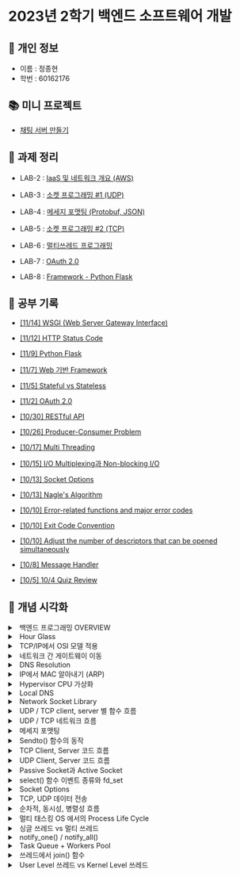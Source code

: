# 2023년 2학기 백엔드 소프트웨어 개발

## 📁 개인 정보

* 이름 : 정종현
* 학번 : 60162176

## 📚 미니 프로젝트

* [채팅 서버 만들기](https://github.com/almond0115/mju-backend-dev/blob/main/chat_server/server/README.md)

## 📝 과제 정리

* LAB-2 : [IaaS 및 네트워크 개요 (AWS)](https://github.com/almond0115/mju-backend-dev/blob/main/lab2/README.md)

* LAB-3 : [소켓 프로그래밍 #1 (UDP)](https://github.com/almond0115/mju-backend-dev/blob/main/lab3/README.md)

* LAB-4 : [메세지 포맷팅 (Protobuf, JSON)](https://github.com/almond0115/mju-backend-dev/blob/main/lab4/README.md)

* LAB-5 : [소켓 프로그래밍 #2 (TCP)](https://github.com/almond0115/mju-backend-dev/blob/main/lab5/README.md)

* LAB-6 : [멀티쓰레드 프로그래밍](https://github.com/almond0115/mju-backend-dev/blob/main/lab6/README.md)

* LAB-7 : [OAuth 2.0](https://github.com/almond0115/mju-backend-dev/blob/main/lab7/README.md)

* LAB-8 : [Framework - Python Flask](https://github.com/almond0115/mju-backend-dev/blob/main/lab8/README.md)

## 🤔 공부 기록 

* [[11/14] WSGI (Web Server Gateway Interface)](https://github.com/almond0115/mju-backend-dev/blob/main/study/wsgi.md)

* [[11/12] HTTP Status Code](https://github.com/almond0115/mju-backend-dev/blob/main/study/http_status.md)

* [[11/9] Python Flask](https://github.com/almond0115/mju-backend-dev/blob/main/study/python_flask.md)

* [[11/7] Web 기반 Framework](https://github.com/almond0115/mju-backend-dev/blob/main/study/framework.md)

* [[11/5] Stateful vs Stateless](https://github.com/almond0115/mju-backend-dev/blob/main/study/state.md) 

* [[11/2] OAuth 2.0](https://github.com/almond0115/mju-backend-dev/blob/main/study/oauth.md) 

* [[10/30] RESTful API](https://github.com/almond0115/mju-backend-dev/blob/main/study/restful_api.md) 

* [[10/26] Producer-Consumer Problem](https://github.com/almond0115/mju-backend-dev/blob/main/study/producer_consumer/README.md)

* [[10/17] Multi Threading](https://github.com/almond0115/mju-backend-dev/blob/main/study/multi_threading.md)

* [[10/15] I/O Multiplexing과 Non-blocking I/O](https://github.com/almond0115/mju-backend-dev/blob/main/study/IO/README.md)

* [[10/13] Socket Options](https://github.com/almond0115/mju-backend-dev/blob/main/study/socket_options.md)

* [[10/13] Nagle's Algorithm](https://github.com/almond0115/mju-backend-dev/blob/main/study/nagle.md)

* [[10/10] Error-related functions and major error codes](https://github.com/almond0115/mju-backend-dev/blob/main/study/error.md)

* [[10/10] Exit Code Convention](https://github.com/almond0115/mju-backend-dev/blob/main/study/return.md)

* [[10/10] Adjust the number of descriptors that can be opened simultaneously](https://github.com/almond0115/mju-backend-dev/blob/main/study/ulimit.md)

* [[10/8] Message Handler](https://github.com/almond0115/mju-backend-dev/blob/main/study/message_handler/README.md)

* [[10/5] 10/4 Quiz Review](https://github.com/almond0115/mju-backend-dev/blob/main/study/quiz/231004.md)

## 📖 개념 시각화
 
<details>
   <summary>  <a> &nbsp; 백엔드 프로그래밍 OVERVIEW </a>  </summary>
   <img src = "https://github.com/mjubackend/io_multiplexing/assets/77084379/179e01a1-9210-4bac-9798-a3e2c23321ae">
</details>

<details>
   <summary> <a> &nbsp; Hour Glass </a> </summary>
   <img src = "asset/img/drawing/week_1/Hour glass.png">
</details>

<details>
   <summary> <a>  &nbsp; TCP/IP에서 OSI 모델 적용</a> </summary>
   <img src = "asset/img/drawing/week_1/OSI Model.png">
</details>

<details>
   <summary> <a> &nbsp; 네트워크 간 게이트웨이 이동</a> </summary>
   <img src = "asset/img/drawing/week_1/Network_gateway.png">
</details>

<details>
   <summary> <a> &nbsp; DNS Resolution</a> </summary>
   <img src = "asset/img/drawing/week_1/DNS Resolution.png">
</details>

<details>
   <summary> <a> &nbsp; IP에서 MAC 알아내기 (ARP) </a> </summary>
   <img src = "asset/img/drawing/week_1/ARP.png">
</details>

<details>
   <summary> <a> &nbsp; Hypervisor CPU 가상화 </a> </summary>
   <img src = "asset/img/drawing/week_2/Hypervisor.png">
</details>

<details>
   <summary> <a> &nbsp; Local DNS </a> </summary>
   <img src = "asset/img/drawing/week_2/LocalDNS.png">
</details>

<details>
   <summary> <a> &nbsp; Network Socket Library </a> </summary>
   <img src = "asset/img/drawing/week_3/NetworkSocketLibrary.png">
</details>

<details>
   <summary> <a> &nbsp; UDP / TCP client, server 별 함수 흐름 </a> </summary>
   <img src = "asset/img/drawing/week_3/SocketFunc.png">
</details>

<details>
   <summary> <a> &nbsp; UDP / TCP 네트워크 흐름 </a> </summary>
   <img src = "asset/img/drawing/week_3/SocketNetwork.png">
</details>

<details>
   <summary> <a> &nbsp; 메세지 포맷팅 </a> </summary>
   <img src = "asset/img/drawing/week_4/MessageFormat.png">
</details>

<details>
   <summary> <a> &nbsp; Sendto() 함수의 동작 </a> </summary>
   <img src = "asset/img/drawing/week_4/SendtoFunc.png">
</details>

<details>
   <summary> <a> &nbsp; TCP Client, Server 코드 흐름 </a> </summary>
   <img src = "asset/img/drawing/week_4/TCPFunc.png">
</details>

<details>
   <summary> <a> &nbsp; UDP Client, Server 코드 흐름 </a> </summary>
   <img src = "asset/img/drawing/week_4/UDPFunc.png">
</details>

<details>
   <summary> <a> &nbsp; Passive Socket과 Active Socket </a> </summary>
   <img src = "asset/img/drawing/week_5/PassiveActiveSocket.png">
</details>

<details>
   <summary> <a> &nbsp; select() 함수 이벤트 종류와 fd_set </a> </summary>
   <img src = "asset/img/drawing/week_5/selectFunc.png">
</details>

<details>
   <summary> <a> &nbsp; Socket Options </a> </summary>
   <img src = "asset/img/drawing/week_5/SocketOptions.png">
</details>

<details>
   <summary> <a> &nbsp; TCP, UDP 데이터 전송 </a> </summary>
   <img src = "asset/img/drawing/week_5/TCPUDPTransfer.png">
</details>

<details>
   <summary> <a> &nbsp; 순차적, 동시성, 병렬성 흐름 </a> </summary>
   <img src = "asset/img/drawing/week_6/Concurrency.png">
</details>

<details>
   <summary> <a> &nbsp; 멀티 태스킹 OS 에서의 Process Life Cycle </a> </summary>
   <img src = "asset/img/drawing/week_6/MultiTasking.png">
</details>

<details>
   <summary> <a> &nbsp; 싱글 쓰레드 vs 멀티 쓰레드 </a> </summary>
   <img src = "asset/img/drawing/week_6/MultiThread.png">
</details>

<details>
   <summary> <a> &nbsp; notify_one() / notify_all() </a> </summary>
   <img src = "asset/img/drawing/week_6/notifyOne.png">
</details>

<details>
   <summary> <a> &nbsp; Task Queue + Workers Pool </a> </summary>
   <img src = "asset/img/drawing/week_6/TaskQueue.png">
</details>

<details>
   <summary> <a> &nbsp; 쓰레드에서 join() 함수</a> </summary>
   <img src = "asset/img/drawing/week_6/ThreadJoin.png">
</details>

<details>
   <summary> <a> &nbsp; User Level 쓰레드 vs Kernel Level 쓰레드 </a> </summary>
   <img src = "asset/img/drawing/week_6/UserKernelLevel.png">
</details>